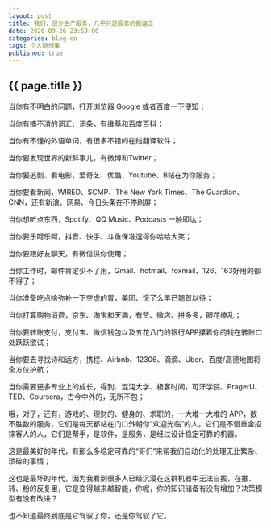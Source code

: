 ```yaml
---
layout: post
title: 我们，很少生产服务，几乎只是服务的搬运工
date: 2020-09-26 23:59:00
categories: blog-cn
tags: 个人随想集
published: true
--- 
```


<h2>{{ page.title }}</h2>

当你有不明白的问题，打开浏览器 Google 或者百度一下便知；

当你有搞不清的词汇、词条，有维基和百度百科；

当你有不懂的外语单词，有很多不错的在线翻译软件；

当你要发现世界的新鲜事儿，有微博和Twitter；

当你要追剧、看电影，爱奇艺、优酷、Youtube、B站在为你服务；

当你要看新闻，WIRED、SCMP、The New York Times、The Guardian、CNN，还有新浪、网易、今日头条在不停刷屏；

当你想听点东西，Spotify、QQ Music、Podcasts 一触即达；

当你要乐呵乐呵，抖音、快手、斗鱼保准逗得你哈哈大笑；

当你要跟好友聊天，有微信供你使用；

当你工作时，邮件肯定少不了用，Gmail、hotmail、foxmail、126、163好用的都不得了；

当你准备吃点啥弥补一下空虚的胃，美团、饿了么早已翘首以待；

当你打算购物消费，京东、淘宝和天猫，有赞、微店、拼多多，眼花缭乱；

当你要转账支付，支付宝、微信钱包以及五花八门的银行APP攥着你的钱在转账口处跃跃欲试； 

当你要去寻找诗和远方，携程、Airbnb、12306、滴滴、Uber、百度/高德地图将全方位护航；

当你需要更多专业上的成长，得到、混沌大学、极客时间，可汗学院、PragerU、TED、Coursera，古今中外的，无所不包；

哦，对了，还有，游戏的、理财的、健身的、求职的，一大堆一大堆的 APP，数不胜数的服务，它们是每天都站在门口外朝你“欢迎光临”的人，它们是不惜重金招徕客人的人，它们是帮手，是软件，是服务，是经过设计稳定可靠的机器。

这是最美好的年代，有那么多稳定可靠的“哥们”来帮我们自动化的处理无比繁杂、琐碎的事情；

这也是最坏的年代，因为我看到很多人已经沉浸在这群机器中无法自拔，在推、转、粉的反复里，它是变得越来越智能，你呢，你的知识储备有没有增加？决策模型有没有改进？

也不知道最终到底是它驾驭了你，还是你驾驭了它。